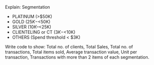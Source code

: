 				

Explain:
Segmentation
- PLATINUM (>$50K)
- GOLD ($25K - <$50K)
- SILVER ($10K – <$25K)
- CLIENTELING or CT ($3K - <$10K)
- OTHERS (Spend threshold < $3K)
							
Write code to show: 
Total no. of clients, Total Sales, Total no. of transactions, Total items sold, Average transaction value, Unit per transaction, Transactions with more than 2 
items of each segmentation.
						

